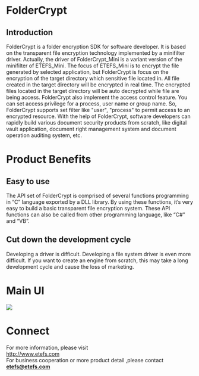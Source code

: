 # FolderCrypt

##  Introduction
FolderCrypt is a folder encryption SDK for software developer. It is based on the transparent file encryption technology implemented by a minifilter driver. Actually, the driver of FolderCrypt_Mini is a variant version of the minifilter of ETEFS_Mini. The focus of ETEFS_Mini is to encrypt the file generated by selected application, but FolderCrypt is focus on the encryption of the target directory which sensitive file located in. All file created in the target directory will be encrypted in real time. The encrypted files located in the target directory will be auto decrypted while file are being access. FolderCrypt also implement the access control feature. You can set access privilege for a process, user name or group name. So, FolderCrypt supports set filter like "user", "process" to permit access to an encrypted resource. With the help of FolderCrypt, software developers can rapidly build various document security products from scratch, like digital vault application, document right management system and document operation auditing system, etc. 

# Product Benefits
## Easy to use
The API set of FolderCrypt is comprised of several functions programming in “C” language exported by a DLL library. By using these functions, it’s very easy to build a basic transparent file encryption system. These API functions can also be called from other programming language, like “C#” and “VB”.  
## Cut down the development cycle
Developing a driver is difficult. Developing a file system driver is even more difficult. If you want to create an engine from scratch, this may take a long development cycle and cause the loss of marketing.

# Main UI
<img src="https://etefs.com/foldercrypt.png">    

# Connect
For more information, please visit    
http://www.etefs.com    
For business cooperation or more product detail ,please contact    
**etefs@etefs.com**    

